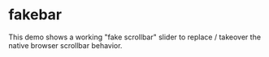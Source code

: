 # fakebar

This demo shows a working "fake scrollbar" slider to replace / takeover the native browser scrollbar behavior.
